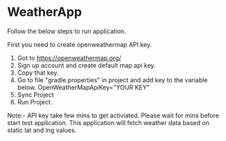 # WeatherApp
Follow the below steps to run application.

First you need to create openweathermap API key.  
1. Got to https://openweathermap.org/
2. Sign up account and create default map api key.
3. Copy that key.
4. Go to file "gradle.properties" in project and add key to the variable below.
   OpenWeatherMapApiKey="YOUR KEY"
5. Sync Project
6. Run Project.

Note:- API key take few mins to get activiated. Please wait for mins before start test application.
This application will fetch weather data based on static lat and lng values.
